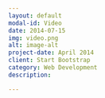 ```yaml
---
layout: default
modal-id: Video
date: 2014-07-15
img: video.png
alt: image-alt
project-date: April 2014
client: Start Bootstrap
category: Web Development
description: 

---
```


